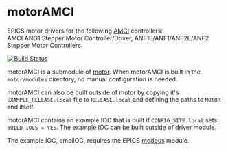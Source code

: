 # motorAMCI
EPICS motor drivers for the following [AMCI](https://www.amci.com/) controllers:<br>
AMCI ANG1 Stepper Motor Controller/Driver, ANF1E/ANF1/ANF2E/ANF2 Stepper Motor Controllers. 

[![Build Status](https://github.com/epics-motor/motorAMCI/actions/workflows/ci-scripts-build.yml/badge.svg)](https://github.com/epics-motor/motorAMCI/actions/workflows/ci-scripts-build.yml)
<!--[![Build Status](https://travis-ci.org/epics-motor/motorAMCI.png)](https://travis-ci.org/epics-motor/motorAMCI)-->

motorAMCI is a submodule of [motor](https://github.com/epics-modules/motor).  When motorAMCI is built in the ``motor/modules`` directory, no manual configuration is needed.

motorAMCI can also be built outside of motor by copying it's ``EXAMPLE_RELEASE.local`` file to ``RELEASE.local`` and defining the paths to ``MOTOR`` and itself.

motorAMCI contains an example IOC that is built if ``CONFIG_SITE.local`` sets ``BUILD_IOCS = YES``.  The example IOC can be built outside of driver module.

The example IOC, amciIOC, requires the EPICS [modbus](https://github.com/epics-modules/modbus) module.
